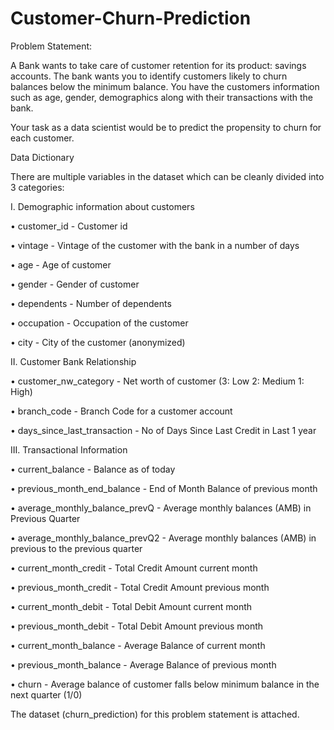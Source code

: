# Customer-Churn-Prediction

Problem Statement:

A Bank wants to take care of customer retention for its product: savings accounts. The bank wants you to identify customers likely to churn balances below the minimum balance. You have the customers information such as age, gender, demographics along with their transactions with the bank.

Your task as a data scientist would be to predict the propensity to churn for each customer.

Data Dictionary


There are multiple variables in the dataset which can be cleanly divided into 3 categories:


I. Demographic information about customers

•	customer_id - Customer id 

•	vintage - Vintage of the customer with the bank in a number of days 

•	age - Age of customer 

•	gender - Gender of customer 

•	dependents - Number of dependents 

•	occupation - Occupation of the customer 

•	city - City of the customer (anonymized) 


II. Customer Bank Relationship

•	customer_nw_category - Net worth of customer (3: Low 2: Medium 1: High) 

•	branch_code - Branch Code for a customer account 

•	days_since_last_transaction - No of Days Since Last Credit in Last 1 year 


III. Transactional Information

•	current_balance - Balance as of today 

•	previous_month_end_balance - End of Month Balance of previous month 

•	average_monthly_balance_prevQ - Average monthly balances (AMB) in Previous Quarter 

•	average_monthly_balance_prevQ2 - Average monthly balances (AMB) in previous to the previous quarter 

•	current_month_credit - Total Credit Amount current month 

•	previous_month_credit - Total Credit Amount previous month 

•	current_month_debit - Total Debit Amount current month 

•	previous_month_debit - Total Debit Amount previous month 

•	current_month_balance - Average Balance of current month 

•	previous_month_balance - Average Balance of previous month 

•	churn - Average balance of customer falls below minimum balance in the next quarter (1/0) 


The dataset (churn_prediction) for this problem statement is attached.
